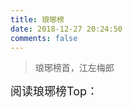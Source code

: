 ```yaml
---
title: 琅琊榜
date: 2018-12-27 20:24:50
comments: false
---
```


<blockquote class="blockquote-center">琅琊榜首，江左梅郎</blockquote>

<p id="heheda"><font size="4">阅读琅琊榜Top：<br><br></font></p>

<script src="https://cdn1.lncld.net/static/js/av-core-mini-0.6.1.js"></script>

<script>AV.initialize("p2tw72XaLbwCDYrtosjdIVW9-gzGzoHsz", "UHaUjoUGaeuoLOvSdkyQIU0P");</script>

<script type="text/javascript">
  var num=30 //最终只返回n条结果
  var time=0
  var title=""
  var url=""
  var query = new AV.Query('Counter');//表名
  query.notEqualTo('id',0); //id不为0的结果
  query.descending('time'); //结果按阅读次数降序排序
  query.limit(num);  
  query.find().then(function (todo) {
	debugger;
    for (var i=0;i<num;i++){ 
      console.log(todo[i]);
      var result=todo[i].attributes;
      time=result.time;  //阅读次数
      title=result.title; //文章标题
      url=result.url;     //文章url
      console.log(title);
      console.log(url);
      console.log(time);
      var content="<p>"+"【阅读次数:"+time+"】"+"<a href='"+"https://sagexiong.github.io/"+url+"'>"+"<font color='#0477ab'>"+title+"</font>"+"</a>"+"</p>";
      // document.write("<a href='"+"https://sagexiong.github.io/"+url+"'>"+title+"</a>"+"    Readtimes:"+time+"<br>");
      document.getElementById("heheda").innerHTML+=content
    }
  }, function (error) {
    console.log("error");
  });
</script>
